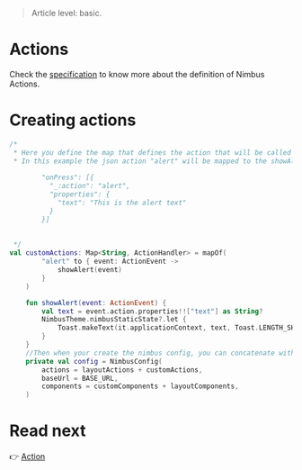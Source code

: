 > Article level: basic.

# Actions
Check the [specification](/specification/action.md) to know more about the definition of Nimbus Actions. 

# Creating actions

```kotlin
/* 
 * Here you define the map that defines the action that will be called for each action name.
 * In this example the json action "alert" will be mapped to the showAlert function below
 
        "onPress": [{
          "_:action": "alert",
          "properties": {
            "text": "This is the alert text"
          }
        }] 
        
       
 */
val customActions: Map<String, ActionHandler> = mapOf(
        "alert" to { event: ActionEvent ->
            showAlert(event)
        }
    )

    fun showAlert(event: ActionEvent) {
        val text = event.action.properties!!["text"] as String?
        NimbusTheme.nimbusStaticState?.let {
            Toast.makeText(it.applicationContext, text, Toast.LENGTH_SHORT).show()
        }
    }
    //Then when your create the nimbus config, you can concatenate with the components map like below
    private val config = NimbusConfig(
        actions = layoutActions + customActions,
        baseUrl = BASE_URL,
        components = customComponents + layoutComponents,
    )
```

# Read next
:point_right: [Action](/action)
